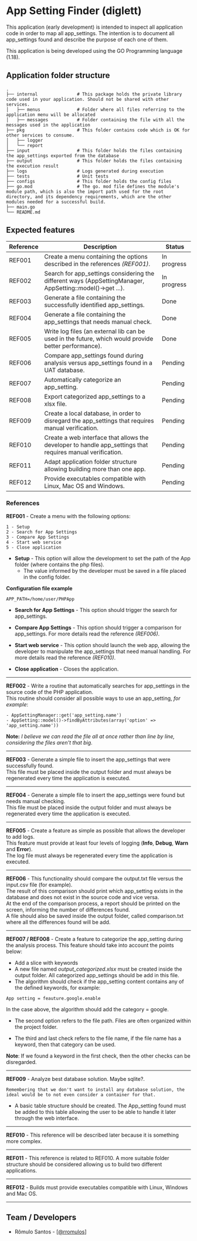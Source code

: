  
# App Setting Finder (diglett)

This application (early development) is intended to inspect all application code in order to map all app_settings.
The intention is to document all app_settings found and describe the purpose of each one of them.

This application is being developed using the GO Programming language (1.18).


## Application folder structure

    .
    ├── internal               # This package holds the private library code used in your application. Should not be shared with other services.
    │   ├── menus              # Folder where all files referring to the application menu will be allocated
    │   ├── messages           # Folder containing the file with all the messages used in the application  
    ├── pkg                    # This folder contains code which is OK for other services to consume.
    │   ├── logger             
    │   └── report
    ├── input                  # This folder holds the files containing the app_settings exported from the database    
    ├── output                 # This folder holds the files containing the execution result
    ├── logs                   # Logs generated during execution
    ├── tests                  # Unit tests
    ├── configs                # This folder holds the config files
    ├── go.mod                 # The go. mod file defines the module's module path, which is also the import path used for the root directory, and its dependency requirements, which are the other modules needed for a successful build.      
    ├── main.go
    └── README.md
## Expected features

| Reference | Description               | Status                                                |
| --- | ----------------- | ---------------------------------------------------------------- |
| REF001 | Create a menu containing the options described in the references *(REF001)*. | In progress |
| REF002 | Search for app_settings considering the different ways (AppSettingManager, AppSetting::model()->get ...). |  In progress |
| REF003 | Generate a file containing the successfully identified app_settings. | Done |
| REF004 | Generate a file containing the app_settings that needs manual check. | Done |
| REF005 | Write log files (an external lib can be used in the future, which would provide better performance).| Done |
| REF006 | Compare app_settings found during analysis versus app_settings found in a UAT database.| Pending |
| REF007 | Automatically categorize an app_setting.| Pending |
| REF008 | Export categorized app_settings to a xlsx file.| Pending |
| REF009 | Create a local database, in order to disregard the app_settings that requires manual verification.| Pending |
| REF010 | Create a web interface that allows the developer to handle app_settings that requires manual verification.| Pending |
| REF011 | Adapt application folder structure allowing building more than one app.| Pending |
| REF012 | Provide executables compatible with Linux, Mac OS and Windows.| Pending |

### References

**REF001** - Create a menu with the following options:

```
1 - Setup
2 - Search for App Settings
3 - Compare App Settings
4 - Start web service
5 - Close application
```

- **Setup** - This option will allow the development to set the path of the App folder (where contains the php files). 
     - The value informed by the developer must be saved in a file placed in the config folder.

**Configuration file example**
```
APP_PATH=/home/user/PHPApp
```
- **Search for App Settings** - This option should trigger the search for app_settings.

- **Compare App Settings** - This option should trigger a comparison for app_settings. For more details read the reference *(REF006)*.

- **Start web service** - This option should launch the web app, allowing the developer to manipulate the app_settings that need manual handling. For more details read the reference *(REF010)*.

- **Close application** - Closes the application.

--- 

**REF002** - Write a routine that automatically searches for app_settings in the source code of the PHP application.\
This routine should consider all possible ways to use an app_setting, *for example*:
```
- AppSettingManager::get('app_setting.name')
- AppSetting::model()->findByAttributes(array('option' => 'app_setting.name'))
```
**Note:** *I believe we can read the file all at once rather than line by line, considering the files aren't that big*.

---

**REF003** - Generate a simple file to insert the app_settings that were successfully found.\
This file must be placed inside the output folder and must always be regenerated every time the application is executed.

---
**REF004** - Generate a simple file to insert the app_settings were found but needs manual checking.\
This file must be placed inside the output folder and must always be regenerated every time the application is executed.

---
**REF005** - Create a feature as simple as possible that allows the developer to add logs.\
This feature must provide at least four levels of logging (**Info**, **Debug**, **Warn** and **Error**).\
The log file must always be regenerated every time the application is executed.

---
**REF006** - This functionality should compare the output.txt file versus the input.csv file (for example).\
The result of this comparison should print which app_setting exists in the database and does not exist in the source code and vice versa.\
At the end of the comparison process, a report should be printed on the screen, informing the number of differences found.\
A file should also be saved inside the output folder, called comparison.txt where all the differences found will be add.

---
**REF007 / REF008** - Create a feature to categorize the app_setting during the analysis process. This feature should take into account the points below:

- Add a slice with keywords
- A new file named *output_categorized.xlsx* must be created inside the output folder. All categorized app_settings should be add in this file.
- The algorithm should check if the app_setting content contains any of the defined keywords, for example:
```
App setting = feauture.google.enable
```
In the case above, the algorithm should add the category = google.

- The second option refers to the file path. Files are often organized within the project folder.

- The third and last check refers to the file name, if the file name has a keyword, then that category can be used.

**Note**: If we found a keyword in the first check, then the other checks can be disregarded.

---

**REF009** - Analyze best database solution. Maybe sqlite?.
```
Remembering that we don't want to install any database solution, the ideal would be to not even consider a container for that.
```

- A basic table structure should be created. The App_setting found must be added to this table allowing the user to be able to handle it later through the web interface.

---
**REF010** - This reference will be described later because it is something more complex.

---
**REF011** - This reference is related to REF010. A more suitable folder structure should be considered allowing us to build two different applications.

---
**REF012** - Builds must provide executables compatible with Linux, Windows and Mac OS.

---

## Team / Developers

- Rômulo Santos - [[@rromulos](https://github.com/rromulos)]

